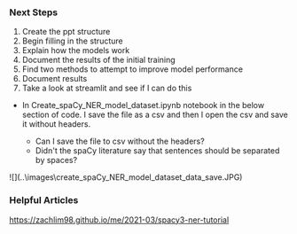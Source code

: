 ### Next Steps

1. Create the ppt structure
2. Begin filling in the structure
3. Explain how the models work
4. Document the results of the initial training
5. Find two methods to attempt to improve model performance
6. Document results
7. Take a look at streamlit and see if I can do this



<ul><li> In Create_spaCy_NER_model_dataset.ipynb notebook in the below section of code.  I save the file as a csv and then I open the csv and save it without headers.</li>
<ul><li>Can I save the file to csv without the headers?</li>
    <li>Didn't the spaCy literature say that sentences should be separated by spaces?</li></ul></ul>
![](..\images\create_spaCy_NER_model_dataset_data_save.JPG)






### Helpful Articles
https://zachlim98.github.io/me/2021-03/spacy3-ner-tutorial
